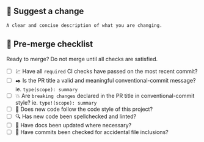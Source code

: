 ## :construction: Suggest a change

    A clear and concise description of what you are changing.

## :memo: Pre-merge checklist

Ready to merge? Do not merge until all checks are satisfied.
- [ ] :chart: Have all `required` CI checks have passed on the most recent commit?
- [ ] :black_nib: Is the PR title a valid and meaningful conventional-commit message? ie. `type(scope): summary`
- [ ] :boom: Are `breaking changes` declared in the PR title in conventional-commit style? ie. `type!(scope): summary`
- [ ] :art: Does new code follow the code style of this project? 
- [ ] :mag: Has new code been spellchecked and linted?
- [ ] :book: Have docs been updated where necessary?
- [ ] :poop: Have commits been checked for accidental file inclusions?
